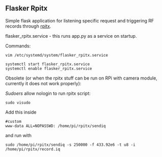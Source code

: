 ## Flasker Rpitx

Simple flask application for listening specific request and triggering RF records through [rpitx](https://github.com/F5OEO/rpitx).

flasker_rpitx.service - this runs app.py as a service on startup.

Commands:
```
vim /etc/systemd/system/flasker_rpitx.service
```

```
systemctl start flasker_rpitx.service
systemctl enable flasker_rpitx.service
```



Obsolete (or when the rpitx stuff can be run on RPi with camera module, currently it does not work properly):

*Sudoers* allow nologin to run rpitx script:
```
sudo visudo
```
Add this inside
```
#custom
www-data ALL=NOPASSWD: /home/pi/rpitx/sendiq
```

and run with
```
sudo /home/pi/rpitx/sendiq -s 250000 -f 433.92e6 -t u8 -i /home/pi/rpitx/record.iq
```